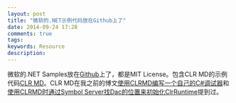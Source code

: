 ```yaml
---
layout: post
title: "微软的.NET示例代码放在Github上了"
date: 2014-09-24 17:28
comments: true
tags: 
keywords: Resource
description: 
---
```


微软的.NET Samples放在[Github](https://github.com/Microsoft/dotnetsamples)上了，都是MIT License。包含CLR MD的示例代码[CLR MD](https://github.com/Microsoft/dotnetsamples/tree/master/Microsoft.Diagnostics.Runtime/CLRMD)。CLR MD在我之前的博文[使用CLRMD编写一个自己的C#调试器](/2014/02/17/use-clrmd-to-create-your-own-csharp-debugger/)和[使用CLRMD时通过Symbol Server找Dac的位置来初始化ClrRuntime](/2014/02/18/clrmd-find-dac-location-from-symbol-server/)提到过。